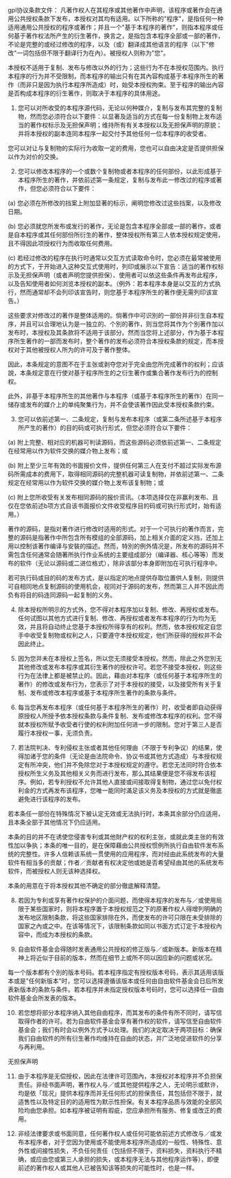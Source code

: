 gpl协议条款文件： 
凡著作权人在其程序或其他著作中声明，该程序或著作会在通用公共授权条款下发布，本授权对其均有适用。以下所称的"程序"，是指任何一种适用通用公共授权的程序或著作；并且一个"基于本程序的著作"，则指本程序或任何基于著作权法所产生的衍生著作，换言之，是指包含本程序全部或一部的著作，不论是完整的或经过修改的程序，以及（或）翻译成其他语言的程序（以下"修改"一词包括但不限于翻译行为在內）。被授权人则称为"您"。

本授权不适用于复制、发布与修改以外的行为；这些行为不在本授权范围内。执行本程序的行为并不受限制，而本程序的输出只有在其內容构成基于本程序所生的著作（而非只是因为执行本程序所造成）时，始受本授权拘束。至于程序的输出內容是否构成本程序的衍生著作，则取决于本程序的具体用途。

1. 您可以对所收受的本程序源代码，无论以何种媒介，复制与发布其完整的复制物，然而您必须符合以下要件：以显著及适当的方式在每一份复制物上发布适当的著作权标示及无担保声明；维持所有有关本授权以及无担保声明的原貌；并将本授权的副本连同本程序一起交付予其他任何一位本程序的收受者。

您可以对让与复制物的实际行为收取一定的费用，您也可以自由决定是否提供担保以作为对价的交换。

2. 您可以修改本程序的一个或数个复制物或者本程序的任何部份，以此形成基于本程序所生的著作，并依前述第一条规定，复制与发布此一修改过的程序或著作，但您必须符合以下要件：

(a) 您必须在所修改的挡案上附加显著的标示，阐明您修改过这些挡案，以及修改日期。

(b) 您必须就您所发布或发行的著作，无论是包含本程序全部或一部的著作，或者是自本程序或其任何部份所衍生的著作，整体授权所有第三人依本授权规定使用，且不得因此项授权行为而收取任何费用。

(c) 若经过修改的程序在执行时通常以交互方式读取命令时，您必须在最常被使用的方式下，于开始进入这种交互式使用时，列印或展示以下宣告：适当的著作权标示及无担保声明（或者声明您提供担保）、使用者可以依这些条件再发布此程序，以及告知使用者如何浏览本授权的副本。（例外：若本程序本身是以交互的方式执行，然而通常却不会列印该宣告时，则您基于本程序所生的著作便无需列印该宣告。）

这些要求对修改过的著作是整体适用的。倘著作中可识別的一部份并非衍生自本程序，并且可以合理地认为是一独立的、个別的著作，则当您将其作为个別著作加以发布时，本授权及其条款将不适用于该部分。然而当您将上述部分，作为基于本程序所生著作的一部而发布时，整个著作的发布必须符合本授权条款的规定，而本授权对于其他被授权人所为的许可及于著作整体。

因此，本条规定的意图不在于主张或剥夺您对于完全由您所完成著作的权利；应该說，本条规定意在行使对基于程序所生的之衍生著作或集合著作发布行为的控制权。

此外，非基于本程序所生的其他著作与本程序（或基于本程序所生的著作）在同一储存或发布的媒介上的单纯聚集行为，并不会使该著作因此受本授权条款约束。

3. 您可以依前述第一、二条规定，复制与发布本程序（或第二条所述基于本程序所产生的著作）的目的码或可执行形式，但您必须符合以下要件：

(a) 附上完整、相对应的机器可判读源码，而这些源码必须依前述第一、二条规定在经常用以作为软件交换的媒介物上发布；或

(b) 附上至少三年有效的书面报价文件，提供任何第三人在支付不超过实际发布源码所需成本的费用下，取得相同源码的完整机器可读复制物，并依前述第一、二条规定在经常用以作为软件交换的媒介物上发布该复制物；或

(c) 附上您所收受有关发布相同源码的报价资讯。（本项选择仅在非赢利发布、且仅在您依前述b项方式自该书面报价文件收受程序目的码或可执行形式时，始有适用。）

著作的源码，是指对著作进行修改时适用的形式。对于一个可执行的著作而言，完整的源码是指著作中所包含所有模组的全部源码，加上相关介面的定义挡，还加上用以控制该著作编译与安裝的描述。然而，特別的例外情况是，所发布的源码并不需包含任何通常会随著所执行作业系统的主要组成部分（编译器、核心等等）而发布的软件（无论以源码或二进位格式），除非该部分本身即附加在可执行程序中。

若可执行码或目的码的发布方式，是以指定的地点提供存取位置供人复制，则提供可自相同地点复制源码的使用机会，视同对于源码的发布，然而第三人并不因此而负有将目的码连同源码一起复制的义务。

4. 除本授权所明示的方式外，您不得对本程序加以复制、修改、再授权或发布。任何试图以其他方式进行复制、修改、再授权或者发布本程序的行为均为无效，并且将自动终止您基于本授权所得享有的权利。然而，依本授权规定自您手中收受复制物或权利之人，只要遵守本授权规定，他们所获得的授权并不会因此终止。

5. 因为您并未在本授权上签名，所以您无须接受本授权。然而，除此之外您別无其他修改或发布本程序或其衍生著作的授权许可。若您不接受本授权，则这些行为在法律上都是被禁止的。因此，藉由对本程序（或任何基于本程序所生的著作）的修改或发布行为，您表示了对于本授权的接受，以及接受所有关于复制、发布或修改本程序或基于本程序所生著作的条款与条件。

6. 每当您再发布本程序（或任何基于本程序所生的著作）时，收受者即自动获得原授权人所授予依本授权条款与条件复制、发布或修改本程序的权利。您不得就本授权所赋予收受者行使的权利附加任何进一步的限制。您对于第三人是否履行本授权一事，无须负责。

7. 若法院判决、专利侵权主张或者其他任何理由（不限于专利争议）的结果，使得加诸于您的条件（无论是由法院命令、协议书或其他方式造成）与本授权规定有所冲突，他们并不免除您对于本授权规定的遵守。若您无法同时符合依本授权所生义务及其他相关义务而进行发布，那么其结果便是您不得发布该程序。例如，若专利授权不允许其他人直接或间接取得复制物，通过您以免付权利金的方式再发布该程序，您唯一能同时滿足该义务及本授权的方式就是徹底避免进行该程序的发布。

若本条任一部份在特殊情况下被认定无效或无法执行时，本条其余部分仍应适用，且本条全部于其他情况下仍应适用。

本条的目的并不在诱使您侵害专利或其他財产权的权利主张，或就此类主张的有效性加以争执；本条的唯一目的，是在保障藉由公共授权惯例所执行自由软件发布系统的完整性。许多人信赖该系统一贯使用的应用程序，而对经由此系统发布的大量软件有相当多的贡献；作者／贡献者有权决定他或她是否希望经由其他的系统发布软件，而被授权人则无该种选择权。

本条的用意在于将本授权其他不确定的部分徹底解释清楚。

8. 若因为专利或享有著作权保护的介面问题，而使得本程序的发布与／或使用局限于某些国家时，则将本程序置于本授权规范之下的原著作权人得增列明确的发布地区限制条款，将这些国家排除在外，而使发布的许可只限在未受排除的国家之內或之中。在该等情况下，该限制条款如同以书面方式订定于本授权內容中，而成为本授权的条款。

9. 自由软件基金会得随时发表通用公共授权的修正版与／或新版本。新版本在精神上将近似于目前的版本，然而在细节上或所不同以因应新的问题或状况。

每一个版本都有个別的版本号码。若本程序指定有授权版本号码，表示其适用该版本或是"任何新版本"时，您可以选择遵循该版本或任何由自由软件基金会日后所发表新版本的条款与条件。若本程序并未指定授权版本号码时，您可以选择任一自由软件基金会所发表的版本。

10. 若您想将部分本程序纳入其他自由程序，而其发布的条件有所不同时，请写信取得作者的许可。若为自由软件基金会享有著作权的软件，请写信至自由软件基金会；我们有时会以例外方式予以处理。我们的决定取决于两项目标：确保我们自由软件的所有衍生著作均维持在自由的状态，并广泛地促进软件的分享与再利用。

无担保声明

11. 由于本程序是无偿授权，因此在法律许可范围內，本授权对本程序并不负担保责任。非经书面声明，著作权人与／或其他提供程序之人，无论明示或默许，均是依「现况」提供本程序而并无任何形式的担保责任，其包括但不限于，就适售性以及特定目的的适用性为默示性担保。有关本程序品质与效能的全部风险均由您承担。如本程序被证明有瑕疵，您应承担所有服务、修复或改正的费用。

12. 非经法律要求或书面同意，任何著作权人或任何可能依前述方式修改与／或发布本程序者，对于您因为使用或不能使用本程序所造成的一般性、特殊性、意外性或间接性损失，不负任何责任（包括但不限于，资料损失，资料执行不精确，或应由您或第三人承担的损失，或本程序无法与其他程序运作等），即便前述的著作权人或其他人已被告知该等损失的可能性时，也是一样。
